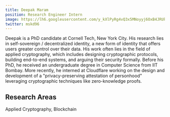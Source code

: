 ```yaml
---
title: Deepak Maram
position: Research Engineer Intern
image: https://lh6.googleusercontent.com/y_kXlPyRg4vQ3x5MNoyyj6OxB4JRUktN5yA591YH7cRBbkJ7V9Ia2YfifKkV0smPXy-q-5IZQeprIVCKTjdomSWqPApsue3vtlhB8Rz8v6Idnlzo=w1280
twitter: mskd96
---
```


Deepak is a PhD candidate at Cornell Tech, New York City. His research lies in self-sovereign / decentralized identity, a new form of identity that offers users greater control over their data. His work often lies in the field of applied cryptography, which includes designing cryptographic protocols, building end-to-end systems, and arguing their security formally. Before his PhD, he received an undergraduate degree in Computer Science from IIT Bombay. More recently, he interned at Cloudflare working on the design and development of a "privacy-preserving attestation of personhood" leveraging cryptographic techniques like zero-knowledge proofs.

## Research Areas 
Applied Cryptography, Blockchain
